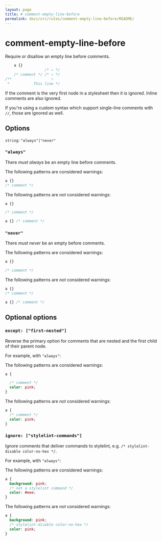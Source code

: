 ```yaml
---
layout: page
title: # comment-empty-line-before
permalink: docs/src/rules/comment-empty-line-before/README/
---
```


# comment-empty-line-before

Require or disallow an empty line before comments.

```css
    a {}
                  /* ← */
    /* comment */ /* ↑ */
/**                  ↑
 *           This line */
```

If the comment is the very first node in a stylesheet then it is ignored. Inline comments are also ignored.

If you're using a custom syntax which support single-line comments with `//`, those are ignored as well.

## Options

`string`: `"always"|"never"`

### `"always"`

There *must always* be an empty line before comments.

The following patterns are considered warnings:

```css
a {}
/* comment */
```

The following patterns are *not* considered warnings:

```css
a {}

/* comment */
```

```css
a {} /* comment */
```

### `"never"`

There *must never* be an empty before comments.

The following patterns are considered warnings:

```css
a {}

/* comment */
```

The following patterns are *not* considered warnings:

```css
a {}
/* comment */
```

```css
a {} /* comment */
```

## Optional options

### `except: ["first-nested"]`

Reverse the primary option for comments that are nested and the first child of their parent node.

For example, with `"always"`:

The following patterns are considered warnings:

```css
a {

  /* comment */
  color: pink;
}
```

The following patterns are *not* considered warnings:

```css
a {
  /* comment */
  color: pink;
}
```

### `ignore: ["stylelint-commands"]`

Ignore comments that deliver commands to stylelint, e.g. `/* stylelint-disable color-no-hex */`.

For example, with `"always"`:

The following patterns are considered warnings:

```css
a {
  background: pink;
  /* not a stylelint command */
  color: #eee;
}
```

The following patterns are *not* considered warnings:

```css
a {
  background: pink;
  /* stylelint-disable color-no-hex */
  color: pink;
}
```
